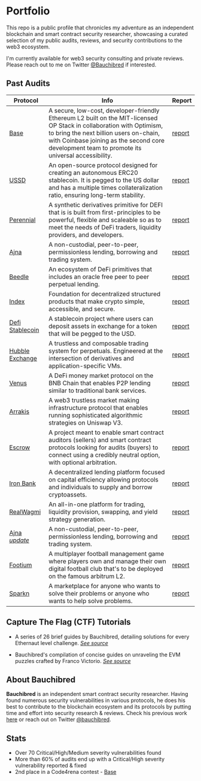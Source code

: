 # Portfolio

This repo is a public profile that chronicles my adventure as an independent blockchain and smart contract security researcher, showcasing a curated selection of my public audits, reviews, and security contributions to the web3 ecosystem.

I'm currently available for web3 security consulting and private reviews. Please reach out to me on Twitter [@Bauchibred](https://twitter.com/Bauchibred) if interested.

## Past Audits

| Protocol                                                                                | Info                                                                                                                                                                                                                                                              | Report                                |
| --------------------------------------------------------------------------------------- | ----------------------------------------------------------------------------------------------------------------------------------------------------------------------------------------------------------------------------------------------------------------- | ------------------------------------- |
| [Base](https://base.org/)                                                               | A secure, low-cost, developer-friendly Ethereum L2 built on the MIT-licensed OP Stack in collaboration with Optimism, to bring the next billion users on-chain, with Coinbase joining as the second core development team to promote its universal accessibility. | [report](audits/Base.md)              |
| [USSD](http://ussd.ai/)                                                                 | An open-source protocol designed for creating an autonomous ERC20 stablecoin. It is pegged to the US dollar and has a multiple times collateralization ratio, ensuring long-term stability.                                                                       | [report](audits/USSD.md)              |
| [Perennial](https://perennial.finance/)                                                 | A synthetic derivatives primitive for DEFI that is is built from first-principles to be powerful, flexible and scaleable so as to meet the needs of DeFi traders, liquidity providers, and developers.                                                            | [report](audits/Perennial.md)         |
| [Ajna](https://www.ajna.finance/)                                                       | A non-custodial, peer-to-peer, permissionless lending, borrowing and trading system.                                                                                                                                                                              | [report](audits/Ajna.md)              |
| [Beedle](https://twitter.com/beedlefi)                                                  | An ecosystem of DeFi primitives that includes an oracle free peer to peer perpetual lending.                                                                                                                                                                      | [report](audits/Beedle.md)            |
| [Index](https://indexcoop.com/)                                                         | Foundation for decentralized structured products that make crypto simple, accessible, and secure.                                                                                                                                                                 | [report](audits/Index-Coop.md)        |
| [Defi Stablecoin](https://www.codehawks.com/contests/cljx3b9390009liqwuedkn0m0)         | A stablecoin project where users can deposit assets in exchange for a token that will be pegged to the USD.                                                                                                                                                       | [report](audits/Defi-tablecoin.md.md) |
| [Hubble Exchange](https://hubble.exchange/)                                             | A trustless and composable trading system for perpetuals. Engineered at the intersection of derivatives and application-specific VMs.                                                                                                                             | [report](audits/Hubble-exchange.md)   |
| [Venus](https://app.venus.io)                                                           | A DeFi money market protocol on the BNB Chain that enables P2P lending similar to traditional bank services.                                                                                                                                                      | [report](audits/Venus.md)             |
| [Arrakis](https://www.arrakis.finance/)                                                 | A web3 trustless market making infrastructure protocol that enables running sophisticated algorithmic strategies on Uniswap V3.                                                                                                                                   | [report](audits/Arrakis.md)           |
| [Escrow](https://www.codehawks.com/contests/cljyfxlc40003jq082s0wemya#project-overview) | A project meant to enable smart contract auditors (sellers) and smart contract protocols looking for audits (buyers) to connect using a credibly neutral option, with optional arbitration.                                                                       | [report](audits/Escrow.md)            |
| [Iron Bank](https://linktr.ee/ibdotxyz)                                                 | A decentralized lending platform focused on capital efficiency allowing protocols and individuals to supply and borrow cryptoassets.                                                                                                                              | [report](audits/Iron-bank.md)         |
| [RealWagmi](https://wagmi.com/)                                                         | An all-in-one platform for trading, liquidity provision, swapping, and yield strategy generation.                                                                                                                                                                 | [report](audits/RealWagmi.md)         |
| [Ajna _update_](https://www.ajna.finance/)                                              | A non-custodial, peer-to-peer, permissionless lending, borrowing and trading system.                                                                                                                                                                              | [report](audits/Ajna-update.md)       |
| [Footium](https://footium.club/)                                                        | A multiplayer football management game where players own and manage their own digital football club that's to be deployed on the famous arbitrum L2.                                                                                                              | [report](audits/Footium.md)           |
| [Sparkn](https://sparkn.io)                                                             | A marketplace for anyone who wants to solve their problems or anyone who wants to help solve problems.                                                                                                                                                            | [report](audits/Sparkn.md)            |

## Capture The Flag (CTF) Tutorials

- A series of 26 brief guides by Bauchibred, detailing solutions for every Ethernaut level challenge. _[See source](https://github.com/Bauchibred/ethernaut-solutions#solutions-to-the-ethernaut-challenges)_

- Bauchibred's compilation of concise guides on unraveling the EVM puzzles crafted by Franco Victorio. _[See source](https://github.com/Bauchibred/evm-puzzles#evm-puzzles)_

## About Bauchibred

**Bauchibred** is an independent smart contract security researcher. Having found numerous security vulnerabilities in various protocols, he does his best to contribute to the blockchain ecosystem and its protocols by putting time and effort into security research & reviews. Check his previous work [here](https://github.com/Bauchibred/portfolio/tree/main/audits) or reach out on Twitter [@bauchibred](https://twitter.com/bauchibred).

## Stats

- Over 70 Critical/High/Medium severity vulnerabilities found
- More than 60% of audits end up with a Critical/High severity vulnerability reported & fixed
- 2nd place in a Code4rena contest - [Base](https://code4rena.com/contests/2023-05-base#top)
